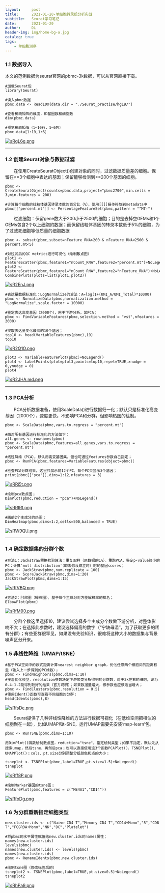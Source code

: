 ```yaml
---
layout:     post
title:      2021-01-20-单细胞转录组分析实战
subtitle:   Seurat学习笔记
date:       2021-01-20
author:     DL
header-img: img/home-bg-o.jpg
catalog: true
tags:
    - 单细胞测序
---
```


### 1.1 数据导入

本文的范例数据为seurat官网的pbmc-3k数据，可以从官网直接下载。

```
#加载Seurat包
library(Seurat)

#读入pbmc数据
pbmc.data <- Read10X(data.dir = "./Seurat_practise/hg19/")

#查看稀疏矩阵的维度，即基因数和细胞数
dim(pbmc.data)

#预览稀疏矩阵（1~10行，1~6列）
pbmc.data[1:10,1:6]
```

[![sRgL6g.png](https://s3.ax1x.com/2021/01/20/sRgL6g.png)](https://imgchr.com/i/sRgL6g)

---

### 1.2 创建Seurat对象与数据过滤

&emsp;&emsp;在使用CreateSeuratObject()创建对象的同时，过滤数据质量差的细胞。保留在>=3个细胞中表达的基因；保留能够检测到>=200个基因的细胞。

```
pbmc <- CreateSeuratObject(counts=pbmc.data,project="pbmc2700",min.cells = 3,min.features = 200)

#计算每个细胞的线粒体基因转录本数的百分比（%），使用[[]]操作符放到metadata中
pbmc[["percent.mt"]] <- PercentageFeatureSet(pbmc,pattern = "^MT-")
```

&emsp;&emsp;过滤细胞：保留gene数大于200小于2500的细胞；目的是去掉空GEMs和1个GEMs包含2个以上细胞的数据；而保留线粒体基因的转录本数低于5%的细胞，为了过滤死细胞等低质量的细胞数据

```
pbmc <- subset(pbmc,subset=nFeature_RNA>200 & nFeature_RNA<2500 & percent.mt<5)

#对过滤后的QC metrics进行可视化（绘制散点图）
plot1 <- FeatureScatter(pbmc,feature1="nCount_RNA",feature2="percent.mt")+NoLegend()
plot2 <- FeatureScatter(pbmc,feature1="nCount_RNA",feature2="nFeature_RNA")+NoLegend()
CombinePlots(plots=list(plot1,plot2))
```

[![sR2EnJ.png](https://s3.ax1x.com/2021/01/20/sR2EnJ.png)](https://imgchr.com/i/sR2EnJ)

```
#表达量数据标准化：LogNormalize的算法：A=log(1+(UMI_A/UMI_Total)*10000)
pbmc <- NormalizeData(pbmc,normalization.method = "LogNormalize",scale.factor = 10000)

#鉴定表达高变基因（2000个），用于下游分析，如PCA；
pbmc <- FindVariableFeatures(pbmc,selection.method = "vst",nfeatures = 2000)

#提取表达量变化最高的10个基因；
top10 <- head(VariableFeatures(pbmc),10)
top10
```

[![sR2Q1O.png](https://s3.ax1x.com/2021/01/20/sR2Q1O.png)](https://imgchr.com/i/sR2Q1O)

```
plot3 <- VariableFeaturePlot(pbmc)+NoLegend()
plot4 <- LabelPoints(plot=plot3,points=top10,repel=TRUE,xnudge = 0,ynudge = 0)
plot4
```

[![sR2JHA.md.png](https://s3.ax1x.com/2021/01/20/sR2JHA.md.png)](https://imgchr.com/i/sR2JHA)

---

### 1.3 PCA分析

&emsp;&emsp;PCA分析数据准备，使用ScaleData()进行数据归一化；默认只是标准化高变基因（2000个），速度更快，不影响PCA和分群，但影响热图的绘制。

```
pbmc <- ScaleData(pbmc,vars.to.regress = "percent.mt")

#而对所有基因进行标准化的方法如下：
all.genes <- rownames(pbmc)
pbmc <- ScaleData(pbmc,features=all.genes,vars.to.regress = "percent.mt")

#线性降维（PCA），默认用高变基因集，但也可通过features参数自己指定；
pbmc <- RunPCA(pbmc,features=VariableFeatures(object=pbmc))

#检查PCA分群结果，这里只展示前12个PC，每个PC只显示3个基因；
print(pbmc[["pca"]],dims=1:12,nfeatures = 3)
```

[![sRRi5t.png](https://s3.ax1x.com/2021/01/20/sRRi5t.png)](https://imgchr.com/i/sRRi5t)

```
#绘制pca散点图；
DimPlot(pbmc,reduction = "pca")+NoLegend()
```

[![sRRIRf.png](https://s3.ax1x.com/2021/01/20/sRRIRf.png)](https://imgchr.com/i/sRRIRf)

```
#画前2个主成分的热图；
DimHeatmap(pbmc,dims=1:2,cells=500,balanced = TRUE)
```

[![sRW9QU.png](https://s3.ax1x.com/2021/01/20/sRW9QU.png)](https://imgchr.com/i/sRW9QU)

---

### 1.4 确定数据集的分群个数

```
#方法1：Jackstraw置换检验算法：重复取样（原数据的1%），重跑PCA，鉴定p-value较小的PC；计算’null distribution‘（即零假设成立时）时的基因scores；
pbmc <- JackStraw(pbmc,num.replicate = 100)
pbmc <- ScoreJackStraw(pbmc,dims=1:20)
JackStrawPlot(pbmc,dims=1:15)
```

[![sRfVBQ.png](https://s3.ax1x.com/2021/01/20/sRfVBQ.png)](https://imgchr.com/i/sRfVBQ)

```
#方法2：肘部图（碎石图），基于每个主成分对方差解释率的排名；
ElbowPlot(pbmc)
```

[![sRfM90.png](https://s3.ax1x.com/2021/01/20/sRfM90.png)](https://imgchr.com/i/sRfM90)

&emsp;&emsp;分群个数这里选择10，建议尝试选择多个主成分个数做下游分析，对整体影响不大；在选择此参数时，建议选择偏高的数字（“宁缺毋滥”，为了获取更多的稀有分群）；有些亚群很罕见，如果没有先验知识，很难将这种大小的数据集与背景噪声区分开来。


### 1.5 非线性降维（UMAP/tSNE）

```
#基于PCA空间中的欧式距离计算nearest neighbor graph，优化任意两个细胞间的距离权重（输入上一步得到的PC维数）；
pbmc <- FindNeighbors(pbmc,dims=1:10)
#接着优化模型，resolution参数决定下游聚类分析得到的分群数，对于3k左右的细胞，设为0.4-1.2能得到较好的结果（官方说明）；如果数据量增大，该参数也应该适当增大；
pbmc <- FindClusters(pbmc,resolution = 0.5)
#使用Ident()函数可查看不同细胞的分群；
head(Idents(pbmc),8)
```

[![sRfsDe.png](https://s3.ax1x.com/2021/01/20/sRfsDe.png)](https://imgchr.com/i/sRfsDe)

&emsp;&emsp;Seurat提供了几种非线性降维的方法进行数据可视化（在低维空间把相似的细胞聚在一起），比如UMAP和t-SNE，运行UMAP需要先安装‘map-learn’包。

```
pbmc <- RunTSNE(pbmc,dims=1:10)

用DimPlot()函数绘制散点图，reduction="tsne"，指定绘制类型；如果不指定，默认先从搜索umap，然后tsne，再然后pca；也可以直接使用这3个函数PCAPlot()、TSNEPlot()、UMAPPlot()；cols、pt.size分别调整分组颜色和点的大小；

tsneplot <- TSNEPlot(pbmc,label=TRUE,pt.size=1.5)+NoLegend()
tsneplot
```
[![sRff8P.png](https://s3.ax1x.com/2021/01/20/sRff8P.png)](https://imgchr.com/i/sRff8P)

```
#绘制Marker基因的tsne图；
FeaturePlot(pbmc,features = c("MS4A1","CD14"))
```

[![sRfoDg.png](https://s3.ax1x.com/2021/01/20/sRfoDg.png)](https://imgchr.com/i/sRfoDg)

### 1.6 为分群重新指定细胞类型

```
new.cluster.ids <- c("Naive CD4 T","Memory CD4 T","CD14+Mono","B","CD8 T","FCGR3A+Mono","NK","DC","Platelet")

#将pbmc的水平属性赋值给new.cluster.ids的names属性；
names(new.cluster.ids)
levels(pbmc)
names(new.cluster.ids) <- levels(pbmc)
names(new.cluster.ids)
pbmc <- RenameIdents(pbmc,new.cluster.ids)

#绘制tsne图（修改标签后的）
tsneplot2 <- TSNEPlot(pbmc,label=TRUE,pt.size=0.5)+NoLegend()
tsneplot2
```

[![sRhPa9.png](https://s3.ax1x.com/2021/01/20/sRhPa9.png)](https://imgchr.com/i/sRhPa9)